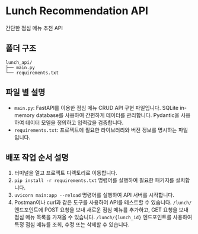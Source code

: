 # Lunch Recommendation API
간단한 점심 메뉴 추천 API

## 폴더 구조
```
lunch_api/
├── main.py
└── requirements.txt
```

## 파일 별 설명
- `main.py`: FastAPI를 이용한 점심 메뉴 CRUD API 구현 파일입니다.  SQLite in-memory database를 사용하여 간편하게 데이터를 관리합니다.  Pydantic을 사용하여 데이터 모델을 정의하고 입력값을 검증합니다.
- `requirements.txt`: 프로젝트에 필요한 라이브러리와 버전 정보를 명시하는 파일입니다.


## 배포 작업 순서 설명
1.  터미널을 열고 프로젝트 디렉토리로 이동합니다.
2.  `pip install -r requirements.txt` 명령어를 실행하여 필요한 패키지를 설치합니다.
3.  `uvicorn main:app --reload` 명령어를 실행하여 API 서버를 시작합니다.
4.  Postman이나 curl과 같은 도구를 사용하여 API를 테스트할 수 있습니다.  `/lunch/` 엔드포인트에 POST 요청을 보내 새로운 점심 메뉴를 추가하고, GET 요청을 보내 점심 메뉴 목록을 가져올 수 있습니다.  `/lunch/{lunch_id}` 엔드포인트를 사용하여 특정 점심 메뉴를 조회, 수정 또는 삭제할 수 있습니다.